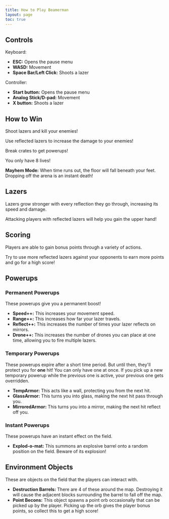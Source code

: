```yaml
---
title: How to Play Beamerman
layout: page
toc: true
---
```


## Controls
Keyboard:
- **ESC:** Opens the pause menu
- **WASD:** Movement
- **Space Bar/Left Click:** Shoots a lazer

Controller:
- **Start button:** Opens the pause menu
- **Analog Stick/D-pad:** Movement
- **X button:** Shoots a lazer

## How to Win
Shoot lazers and kill your enemies!

Use reflected lazers to increase the damage to your enemies!

Break crates to get powerups!

You only have 8 lives!

**Mayhem Mode:** When time runs out, the floor will fall beneath your feet. Dropping off the arena is an instant death!

## Lazers
Lazers grow stronger with every reflection they go through, increasing its speed and damage.

Attacking players with reflected lazers will help you gain the upper hand!

## Scoring
Players are able to gain bonus points through a variety of actions.

Try to use more reflected lazers against your opponents to earn more points and go for a high score!

## Powerups
### Permanent Powerups
These powerups give you a permanent boost!

- **Speed++:** This increases your movement speed.
- **Range++:** This increases how far your lazer travels.
- **Reflect++:** This increases the number of times your lazer reflects on mirrors.
- **Drone++:** This increases the number of drones you can place at one time, allowing you to fire multiple lazers.

### Temporary Powerups
These powerups expire after a short time period. But until then, they'll protect you for **one** hit! 
You can only have one at once. If you pick up a new temporary powerup while the previous one is active, your previous one gets overridden.

- **TempArmor:** This acts like a wall, protecting you from the next hit.
- **GlassArmor:** This turns you into glass, making the next hit pass through you.
- **MirroredArmor:** This turns you into a mirror, making the next hit reflect off you.

### Instant Powerups
These powerups have an instant effect on the field.

- **Explod-o-mat:** This summons an explosive barrel onto a random position on the field. Beware of its explosion!

## Environment Objects
These are objects on the field that the players can interact with.

- **Destruction Barrels:** There are 4 of these around the map. Destroying it will cause the adjacent blocks surrounding the barrel to fall off the map.
- **Point Becons:** This object spawns a point orb occasionally that can be picked up by the player. Picking up the orb gives the player bonus points, so collect this to get a high score!



